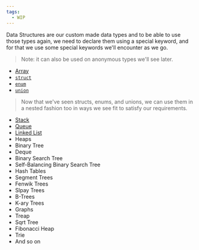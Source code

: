 ```yaml
---
tags:
  - WIP
---
```

Data Structures are our custom made data types and to be able to use those types again, we need to declare them using a special keyword, and for that we use some special keywords we'll encounter as we go.

> Note: it can also be used on anonymous types we'll see later.


- [Array](../Data_Structures/ds_array.md)
- [`struct`](../Data_Structures/ds_struct.md)
- [`enum`](../Data_Structures/ds_enum.md)
- [`union`](../Data_Structures/ds_union.md)

> Now that we've seen structs, enums, and unions, we can use them in a nested fashion too in ways we see fit to satisfy our requirements.

- [Stack](../Data_Structures/ds_stack.md)
- [Queue](../Data_Structures/ds_queue.md)
- [Linked List](../Data_Structures/ds_linked_list.md)
- Heaps
- Binary Tree
- Deque
- Binary Search Tree
- Self-Balancing Binary Search Tree
- Hash Tables
- Segment Trees
- Fenwik Trees
- Slpay Trees
- B-Trees
- K-ary Trees
- Graphs
- Treap
- Sqrt Tree
- Fibonacci Heap
- Trie
- And so on